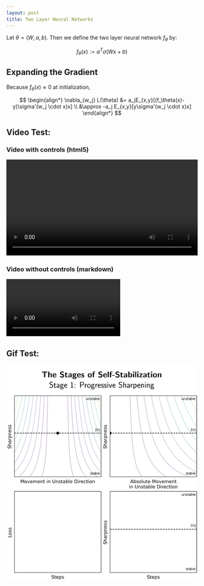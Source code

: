 ```yaml
---
layout: post
title: Two Layer Neural Networks
---
```

Let $\theta = (W,a,b)$. Then we define the two layer neural network $f_\theta$ by:

$$
f_\theta(x) := a^T \sigma(W x + b)
$$

## Expanding the Gradient
Because $f_{\theta}(x) \approx 0$ at initialization,

$$
\begin{align*}
    \nabla_{w_j} L(\theta)
    &= a_jE_{x,y}[(f_\theta(x)-y)\sigma'(w_j \cdot x)x] \\
    &\approx -a_j E_{x,y}[y\sigma'(w_j \cdot x)x]
\end{align*}
$$

## Video Test:

### Video with controls (html5)
<center>
<video width="100%" controls>
    <source src="/assets/muP.mp4" type="video/mp4">
    Your browser does not support the video tag.
</video>
</center>

### Video without controls (markdown)
![Alt Text](/assets/muP.mp4)

## Gif Test:
![Alt Text](/assets/animation.gif)